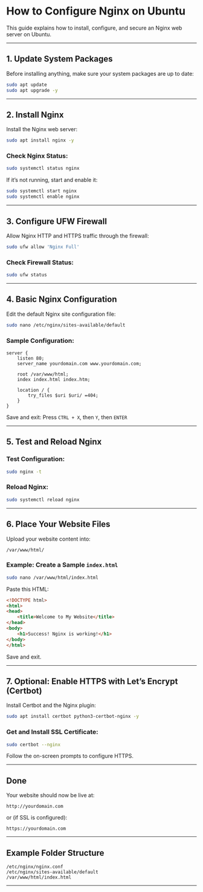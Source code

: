 
# How to Configure Nginx on Ubuntu

This guide explains how to install, configure, and secure an Nginx web server on Ubuntu.

---

## 1. Update System Packages

Before installing anything, make sure your system packages are up to date:

```bash
sudo apt update
sudo apt upgrade -y
```

---

## 2. Install Nginx

Install the Nginx web server:

```bash
sudo apt install nginx -y
```

### Check Nginx Status:

```bash
sudo systemctl status nginx
```

If it’s not running, start and enable it:

```bash
sudo systemctl start nginx
sudo systemctl enable nginx
```

---

## 3. Configure UFW Firewall

Allow Nginx HTTP and HTTPS traffic through the firewall:

```bash
sudo ufw allow 'Nginx Full'
```

### Check Firewall Status:

```bash
sudo ufw status
```

---

## 4. Basic Nginx Configuration

Edit the default Nginx site configuration file:

```bash
sudo nano /etc/nginx/sites-available/default
```

### Sample Configuration:

```nginx
server {
    listen 80;
    server_name yourdomain.com www.yourdomain.com;

    root /var/www/html;
    index index.html index.htm;

    location / {
        try_files $uri $uri/ =404;
    }
}
```

Save and exit: Press `CTRL + X`, then `Y`, then `ENTER`

---

## 5. Test and Reload Nginx

### Test Configuration:

```bash
sudo nginx -t
```

### Reload Nginx:

```bash
sudo systemctl reload nginx
```

---

## 6. Place Your Website Files

Upload your website content into:

```
/var/www/html/
```

### Example: Create a Sample `index.html`

```bash
sudo nano /var/www/html/index.html
```

Paste this HTML:

```html
<!DOCTYPE html>
<html>
<head>
    <title>Welcome to My Website</title>
</head>
<body>
    <h1>Success! Nginx is working!</h1>
</body>
</html>
```

Save and exit.

---

## 7. Optional: Enable HTTPS with Let’s Encrypt (Certbot)

Install Certbot and the Nginx plugin:

```bash
sudo apt install certbot python3-certbot-nginx -y
```

### Get and Install SSL Certificate:

```bash
sudo certbot --nginx
```

Follow the on-screen prompts to configure HTTPS.

---

## Done

Your website should now be live at:

```
http://yourdomain.com
```

or (if SSL is configured):

```
https://yourdomain.com
```

---

## Example Folder Structure

```
/etc/nginx/nginx.conf
/etc/nginx/sites-available/default
/var/www/html/index.html
```

---
